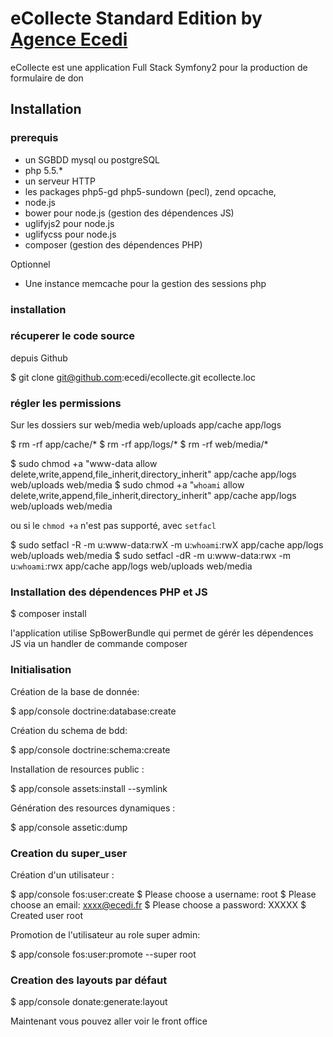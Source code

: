 # eCollecte Standard Edition by [Agence Ecedi](http://ecedi.fr)

eCollecte est une application Full Stack Symfony2 pour la production de formulaire de don

## Installation

### prerequis

  * un SGBDD mysql ou postgreSQL
  * php 5.5.\*
  * un serveur HTTP
  * les packages php5-gd php5-sundown (pecl), zend opcache,
  * node.js
  * bower pour node.js (gestion des dépendences JS)
  * uglifyjs2 pour node.js
  * uglifycss pour node.js
  * composer (gestion des dépendences PHP)

Optionnel
  * Une instance memcache pour la gestion des sessions php  

### installation

### récuperer le code source

depuis Github


  $ git clone git@github.com:ecedi/ecollecte.git ecollecte.loc


### régler les permissions

Sur les dossiers sur web/media web/uploads app/cache app/logs

  $ rm -rf app/cache/*
  $ rm -rf app/logs/*
  $ rm -rf web/media/*

  $ sudo chmod +a "www-data allow delete,write,append,file_inherit,directory_inherit" app/cache app/logs web/uploads web/media
  $ sudo chmod +a "`whoami` allow delete,write,append,file_inherit,directory_inherit" app/cache app/logs web/uploads web/media

ou si le `chmod +a` n'est pas supporté, avec `setfacl`

  $ sudo setfacl -R -m u:www-data:rwX -m u:`whoami`:rwX app/cache app/logs web/uploads web/media
  $ sudo setfacl -dR -m u:www-data:rwx -m u:`whoami`:rwx app/cache app/logs web/uploads web/media


### Installation des dépendences PHP et JS

  $ composer install

l'application utilise SpBowerBundle qui permet de gérér les dépendences JS via un handler de commande composer


### Initialisation

Création de la base de donnée:

  $ app/console doctrine:database:create

Création du schema de bdd:

  $ app/console doctrine:schema:create

Installation de resources public :

  $ app/console assets:install --symlink

Génération des resources dynamiques :

  $ app/console assetic:dump


### Creation du super_user

Création d'un utilisateur :

  $ app/console fos:user:create
  $ Please choose a username: root
  $ Please choose an email: xxxx@ecedi.fr
  $ Please choose a password: XXXXX
  $ Created user root

Promotion de l'utilisateur au role super admin:

  $ app/console fos:user:promote --super root


### Creation des layouts par défaut

  $ app/console donate:generate:layout

Maintenant vous pouvez aller voir le front office